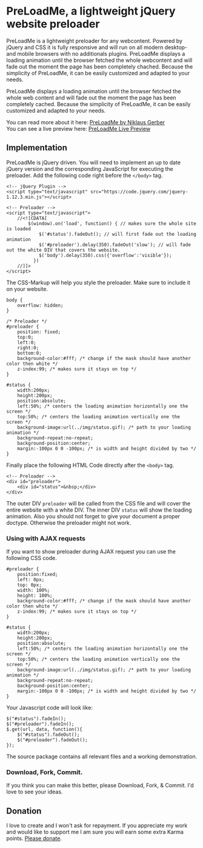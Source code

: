 # PreLoadMe, a lightweight jQuery website preloader
PreLoadMe is a lightweight preloader for any webcontent. Powered by jQuery and CSS it is fully responsive and will run on all modern desktop- and mobile browsers with no additionals plugins. PreLoadMe displays a loading animation until the browser fetched the whole webcontent and will fade out the moment the page has been completely chached. Because the simplicity of PreLoadMe, it can be easily customized and adapted to your needs.

PreLoadMe displays a loading animation until the browser fetched the whole web content and will fade out the moment the page has been completely cached. Because the simplicity of PreLoadMe, it can be easily customized and adapted to your needs.

You can read more about it here: <a href='https://www.niklausgerber.com/projects/preloadme-a-lightweight-jquery-website-preloader/' title='PreLoadMe by Niklaus Gerber' target='_blank'>PreLoadMe by Niklaus Gerber</a><br />
You can see a live preview here: <a href='http://codepen.io/niklausgerber/pen/MKrVdQ' title='PreLoadMe Live Preview' target='_blank'>PreLoadMe Live Preview</a>

## Implementation
PreLoadMe is jQuery driven. You will need to implement an up to date jQuery version and the corresponding JavaScript for executing the preloader. Add the following code right before the `</body>` tag.

    <!-- jQuery Plugin -->
    <script type="text/javascript" src="https://code.jquery.com/jquery-1.12.3.min.js"></script>

    <!-- Preloader -->
    <script type="text/javascript">
        //<![CDATA[
            $(window).on('load', function() { // makes sure the whole site is loaded 
                $('#status').fadeOut(); // will first fade out the loading animation 
                $('#preloader').delay(350).fadeOut('slow'); // will fade out the white DIV that covers the website. 
                $('body').delay(350).css({'overflow':'visible'});
              })
        //]]>
    </script>

The CSS-Markup will help you style the preloader. Make sure to include it on your website.

	body {
		overflow: hidden;
	}

	/* Preloader */
	#preloader {
		position: fixed;
		top:0;
		left:0;
		right:0;
		bottom:0;
		background-color:#fff; /* change if the mask should have another color then white */
		z-index:99; /* makes sure it stays on top */
	}

	#status {
		width:200px;
		height:200px;
		position:absolute;
		left:50%; /* centers the loading animation horizontally one the screen */
		top:50%; /* centers the loading animation vertically one the screen */
		background-image:url(../img/status.gif); /* path to your loading animation */
		background-repeat:no-repeat;
		background-position:center;
		margin:-100px 0 0 -100px; /* is width and height divided by two */
	}

Finally place the following HTML Code directly after the `<body>` tag.

	<!-- Preloader -->
	<div id="preloader">
		<div id="status">&nbsp;</div>
	</div>

The outer DIV `preloader` will be called from the CSS file and will cover the entire website with a white DIV. The inner DIV `status` will show the loading animation. Also you should not forget to give your document a proper doctype. Otherwise the preloader might not work.

### Using with AJAX requests
If you want to show preloader during AJAX request you can use the following CSS code.

	#preloader {
		position:fixed;
		left: 0px;
		top: 0px;
		width: 100%;
		height: 100%;		
		background-color:#fff; /* change if the mask should have another color then white */
		z-index:99; /* makes sure it stays on top */
	}		

	#status {
		width:200px;
		height:200px;
		position:absolute;
		left:50%; /* centers the loading animation horizontally one the screen */
		top:50%; /* centers the loading animation vertically one the screen */
		background-image:url(../img/status.gif); /* path to your loading animation */
		background-repeat:no-repeat;
		background-position:center;
		margin:-100px 0 0 -100px; /* is width and height divided by two */
	}			

Your Javascript code will look like:

	$("#status").fadeIn();
	$("#preloader").fadeIn();
	$.get(url, data, function(){
		$("#status").fadeOut();
		$("#preloader").fadeOut();
	});

The source package contains all relevant files and a working demonstration.

### Download, Fork, Commit.
If you think you can make this better, please Download, Fork, & Commit. I'd love to see your ideas.

## Donation
I love to create and I won't ask for repayment. If you appreciate my work and would like to support me I am sure you will earn some extra Karma points. <a href="https://www.paypal.me/NiklausGerber" target="_blank" title="Please donate">Please donate</a>.